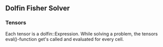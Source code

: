 ## Dolfin Fisher Solver


### Tensors
Each tensor is a dolfin::Expression. While solving a problem, the tensors eval()-function get's called and evaluated for every cell.

